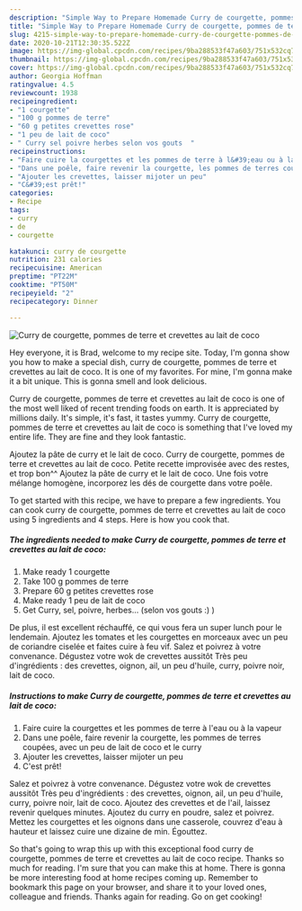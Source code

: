 ```yaml
---
description: "Simple Way to Prepare Homemade Curry de courgette, pommes de terre et crevettes au lait de coco"
title: "Simple Way to Prepare Homemade Curry de courgette, pommes de terre et crevettes au lait de coco"
slug: 4215-simple-way-to-prepare-homemade-curry-de-courgette-pommes-de-terre-et-crevettes-au-lait-de-coco
date: 2020-10-21T12:30:35.522Z
image: https://img-global.cpcdn.com/recipes/9ba288533f47a603/751x532cq70/curry-de-courgette-pommes-de-terre-et-crevettes-au-lait-de-coco-photo-principale-de-la-recette.jpg
thumbnail: https://img-global.cpcdn.com/recipes/9ba288533f47a603/751x532cq70/curry-de-courgette-pommes-de-terre-et-crevettes-au-lait-de-coco-photo-principale-de-la-recette.jpg
cover: https://img-global.cpcdn.com/recipes/9ba288533f47a603/751x532cq70/curry-de-courgette-pommes-de-terre-et-crevettes-au-lait-de-coco-photo-principale-de-la-recette.jpg
author: Georgia Hoffman
ratingvalue: 4.5
reviewcount: 1938
recipeingredient:
- "1 courgette"
- "100 g pommes de terre"
- "60 g petites crevettes rose"
- "1 peu de lait de coco"
- " Curry sel poivre herbes selon vos gouts  "
recipeinstructions:
- "Faire cuire la courgettes et les pommes de terre à l&#39;eau ou à la vapeur"
- "Dans une poêle, faire revenir la courgette, les pommes de terres coupées, avec un peu de lait de coco et le curry"
- "Ajouter les crevettes, laisser mijoter un peu"
- "C&#39;est prêt!"
categories:
- Recipe
tags:
- curry
- de
- courgette

katakunci: curry de courgette 
nutrition: 231 calories
recipecuisine: American
preptime: "PT22M"
cooktime: "PT50M"
recipeyield: "2"
recipecategory: Dinner

---
```



![Curry de courgette, pommes de terre et crevettes au lait de coco](https://img-global.cpcdn.com/recipes/9ba288533f47a603/751x532cq70/curry-de-courgette-pommes-de-terre-et-crevettes-au-lait-de-coco-photo-principale-de-la-recette.jpg)

Hey everyone, it is Brad, welcome to my recipe site. Today, I'm gonna show you how to make a special dish, curry de courgette, pommes de terre et crevettes au lait de coco. It is one of my favorites. For mine, I'm gonna make it a bit unique. This is gonna smell and look delicious.

Curry de courgette, pommes de terre et crevettes au lait de coco is one of the most well liked of recent trending foods on earth. It is appreciated by millions daily. It's simple, it's fast, it tastes yummy. Curry de courgette, pommes de terre et crevettes au lait de coco is something that I've loved my entire life. They are fine and they look fantastic.

Ajoutez la pâte de curry et le lait de coco. Curry de courgette, pommes de terre et crevettes au lait de coco. Petite recette improvisée avec des restes, et trop bon^^ Ajoutez la pâte de curry et le lait de coco. Une fois votre mélange homogène, incorporez les dés de courgette dans votre poêle.


To get started with this recipe, we have to prepare a few ingredients. You can cook curry de courgette, pommes de terre et crevettes au lait de coco using 5 ingredients and 4 steps. Here is how you cook that.

<!--inarticleads1-->

##### The ingredients needed to make Curry de courgette, pommes de terre et crevettes au lait de coco:

1. Make ready 1 courgette
1. Take 100 g pommes de terre
1. Prepare 60 g petites crevettes rose
1. Make ready 1 peu de lait de coco
1. Get  Curry, sel, poivre, herbes... (selon vos gouts :) )


De plus, il est excellent réchauffé, ce qui vous fera un super lunch pour le lendemain. Ajoutez les tomates et les courgettes en morceaux avec un peu de coriandre ciselée et faites cuire à feu vif. Salez et poivrez à votre convenance. Dégustez votre wok de crevettes aussitôt Très peu d&#39;ingrédients : des crevettes, oignon, ail, un peu d&#39;huile, curry, poivre noir, lait de coco. 

<!--inarticleads2-->

##### Instructions to make Curry de courgette, pommes de terre et crevettes au lait de coco:

1. Faire cuire la courgettes et les pommes de terre à l&#39;eau ou à la vapeur
1. Dans une poêle, faire revenir la courgette, les pommes de terres coupées, avec un peu de lait de coco et le curry
1. Ajouter les crevettes, laisser mijoter un peu
1. C&#39;est prêt!


Salez et poivrez à votre convenance. Dégustez votre wok de crevettes aussitôt Très peu d&#39;ingrédients : des crevettes, oignon, ail, un peu d&#39;huile, curry, poivre noir, lait de coco. Ajoutez des crevettes et de l&#39;ail, laissez revenir quelques minutes. Ajoutez du curry en poudre, salez et poivrez. Mettez les courgettes et les oignons dans une casserole, couvrez d&#39;eau à hauteur et laissez cuire une dizaine de min. Égouttez. 

So that's going to wrap this up with this exceptional food curry de courgette, pommes de terre et crevettes au lait de coco recipe. Thanks so much for reading. I'm sure that you can make this at home. There is gonna be more interesting food at home recipes coming up. Remember to bookmark this page on your browser, and share it to your loved ones, colleague and friends. Thanks again for reading. Go on get cooking!
